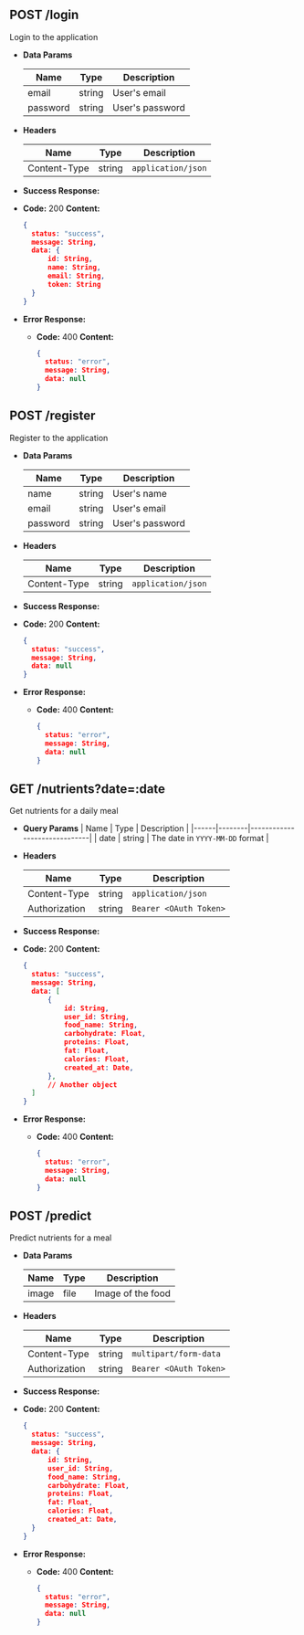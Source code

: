 **POST /login**
----
Login to the application

* **Data Params**

  | Name           | Type   | Description                        |
    |----------------|--------|------------------------------------|
  | email          | string | User's email                       |
  | password       | string | User's password                    |
* **Headers**

  | Name           | Type   | Description                        |
    |----------------|--------|------------------------------------|
  | Content-Type   | string | `application/json`                 |
* **Success Response:**
* **Code:** 200
  **Content:**
  ```json
  {
    status: "success",
    message: String,
    data: {
        id: String,
        name: String,
        email: String,
        token: String
    }
  }
  ```
* **Error Response:**
    * **Code:** 400
      **Content:**
      ```json
      {
        status: "error",
        message: String,
        data: null
      }
      ```

**POST /register**
----
Register to the application

* **Data Params**

  | Name           | Type   | Description                        |
    |----------------|--------|------------------------------------|
  | name           | string | User's name                        |
  | email          | string | User's email                       |
  | password       | string | User's password                    |
* **Headers**

  | Name           | Type   | Description                        |
    |----------------|--------|------------------------------------|
  | Content-Type   | string | `application/json`                 |
* **Success Response:**
* **Code:** 200
  **Content:**
  ```json
  {
    status: "success",
    message: String,
    data: null
  }
  ```
* **Error Response:**
    * **Code:** 400
      **Content:**
      ```json
      {
        status: "error",
        message: String,
        data: null
      }
      ```

**GET /nutrients?date=:date**
----
Get nutrients for a daily meal

* **Query Params**
  | Name | Type | Description |
  |------|--------|------------------------------|
  | date | string | The date in `YYYY-MM-DD` format |
* **Headers**

  | Name           | Type   | Description                        |
    |----------------|--------|------------------------------------|
  | Content-Type   | string | `application/json`                 |
  | Authorization  | string | `Bearer <OAuth Token>`             |
* **Success Response:**
* **Code:** 200
  **Content:**
  ```json
  {
    status: "success",
    message: String,
    data: [
        {
            id: String,
            user_id: String,
            food_name: String,
            carbohydrate: Float,
            proteins: Float,
            fat: Float,
            calories: Float,
            created_at: Date,
        },
        // Another object
    ]
  }
  ```
* **Error Response:**
    * **Code:** 400
      **Content:**
      ```json
      {
        status: "error",
        message: String,
        data: null
      }
      ```

**POST /predict**
----
Predict nutrients for a meal

* **Data Params**

  | Name  | Type | Description       |
  |-------|------|-------------------|
  | image | file | Image of the food |

* **Headers**

  | Name           | Type   | Description                        |
    |----------------|--------|------------------------------------|
  | Content-Type   | string | `multipart/form-data`              |
  | Authorization  | string | `Bearer <OAuth Token>`             |
* **Success Response:**
* **Code:** 200
  **Content:**
  ```json
  {
    status: "success",
    message: String,
    data: {
        id: String,
        user_id: String,
        food_name: String,
        carbohydrate: Float,
        proteins: Float,
        fat: Float,
        calories: Float,
        created_at: Date,
    }
  }
  ```
* **Error Response:**
    * **Code:** 400
      **Content:**
      ```json
      {
        status: "error",
        message: String,
        data: null
      }
      ```
